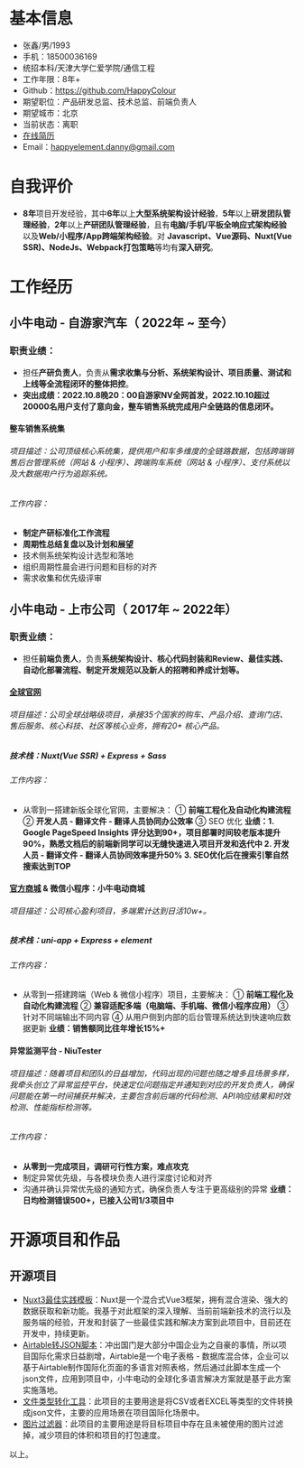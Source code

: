 # 基本信息
* 张鑫/男/1993
* 手机：18500036169
* 统招本科/天津大学仁爱学院/通信工程
* 工作年限：8年+
* Github：https://github.com/HappyColour
* 期望职位：产品研发总监、技术总监、前端负责人
* 期望城市：北京
* 当前状态：离职
* [在线简历](https://happycolour.github.io)
* Email：happyelement.danny@gmail.com

# 自我评价
* **8年**项目开发经验，其中**6年**以上**大型系统架构设计经验**，**5年**以上**研发团队管理经验**，**2年**以上**产研团队管理经验**，且有**电脑/手机/平板全响应式架构经验**以及**Web/小程序/App跨端架构经验**。对 **Javascript、Vue源码、Nuxt(Vue SSR)、NodeJs、Webpack打包策略**等均有**深入研究**。

# 工作经历
## 小牛电动 - 自游家汽车（ 2022年 ~ 至今）
### 职责业绩：
* 担任**产研负责人**，负责从**需求收集与分析、系统架构设计、项目质量、测试和上线等全流程闭环的整体把控**。
* **突出成绩：2022.10.8晚20：00自游家NV全网首发，2022.10.10超过20000名用户支付了意向金，整车销售系统完成用户全链路的信息闭环。**

#### 整车销售系统集
###### 项目描述：公司顶级核心系统集，提供用户和车多维度的全链路数据，包括跨端销售后台管理系统（网站 & 小程序）、跨端购车系统（网站 & 小程序）、支付系统以及大数据用户行为追踪系统。
###### 工作内容：
* **制定产研标准化工作流程**
* **周期性总结复盘以及计划和展望**
* 技术侧系统架构设计选型和落地
* 组织周期性晨会进行问题和目标的对齐
* 需求收集和优先级评审

## 小牛电动 - 上市公司（ 2017年 ~ 2022年）
### 职责业绩：
* 担任**前端负责人**，负责**系统架构设计、核心代码封装和Review、最佳实践、自动化部署流程、制定开发规范以及新人的招聘和养成计划等。**

#### [全球官网](https://www.niu.com)
###### 项目描述：公司全球战略级项目，承接35个国家的购车、产品介绍、查询门店、售后服务、核心科技、社区等核心业务，拥有20+ 核心产品。
##### 技术栈：Nuxt(Vue SSR) + Express + Sass
###### 工作内容：
* 从零到一搭建新版全球化官网，主要解决：
    ① **前端工程化及自动化构建流程**
    ② **开发人员 - 翻译文件 - 翻译人员协同办公效率**
    ③ SEO 优化
    **业绩：1. Google PageSpeed Insights 评分达到90+，项目部署时间较老版本提升90%，熟悉文档后的前端新同学可以无缝快速进入项目开发和迭代中 2. 开发人员 - 翻译文件 - 翻译人员协同效率提升50% 3. SEO优化后在搜索引擎自然搜索达到TOP**

#### [官方商城](https://store.niu.com)  & 微信小程序：小牛电动商城
###### 项目描述：公司核心盈利项目，多端累计达到日活10w+。
##### 技术栈：uni-app + Express + element
###### 工作内容：
* 从零到一搭建跨端（Web & 微信小程序）项目，主要解决：
    ① **前端工程化及自动化构建流程**
    ② **兼容适配多端（电脑端、手机端、微信小程序应用）**
    ③ 针对不同端输出不同内容
    ④ 从用户侧到内部的后台管理系统达到快速响应数据更新
**业绩：销售额同比往年增长15%+**

#### 异常监测平台 - NiuTester
###### 项目描述：随着项目和团队的日益增加，代码出现的问题也随之增多且场景多样，我牵头创立了异常监控平台，快速定位问题指定并通知到对应的开发负责人，确保问题能在第一时间捕获并解决，主要包含前后端的代码检测、API响应结果和时效检测、性能指标检测等。
###### 工作内容：
* **从零到一完成项目，调研可行性方案，难点攻克**
* 制定异常优先级，与各模块负责人进行深度讨论和对齐
* 沟通并确认异常优先级的通知方式，确保负责人专注于更高级别的异常
**业绩：日均检测错误500+，已接入公司1/3项目中**


# 开源项目和作品
## 开源项目
  - [Nuxt3最佳实践模板](https://github.com/HappyColour/nuxt3-template)：Nuxt是一个混合式Vue3框架，拥有混合渲染、强大的数据获取和新功能。我基于对此框架的深入理解、当前前端新技术的流行以及服务端的经验，开发和封装了一些最佳实践和解决方案到此项目中，目前还在开发中，持续更新。
  - [Airtable转JSON脚本](https://github.com/HappyColour/airtable-to-json)：冲出国门是大部分中国企业为之自豪的事情，所以项目国际化需求日益剧增，Airtable是一个电子表格 - 数据库混合体，企业可以基于Airtable制作国际化页面的多语言对照表格，然后通过此脚本生成一个json文件，应用到项目中，小牛电动的全球化多语言解决方案就是基于此方案实施落地。
  - [文件类型转化工具](https://github.com/HappyColour/i18n-file-to-json)：此项目的主要用途是将CSV或者EXCEL等类型的文件转换成json文件，主要的应用场景在项目国际化场景中。
  - [图片过滤器](https://github.com/HappyColour/filter-invalid-images)：此项目的主要用途是将目标项目中存在且未被使用的图片过滤掉，减少项目的体积和项目的打包速度。


以上。
